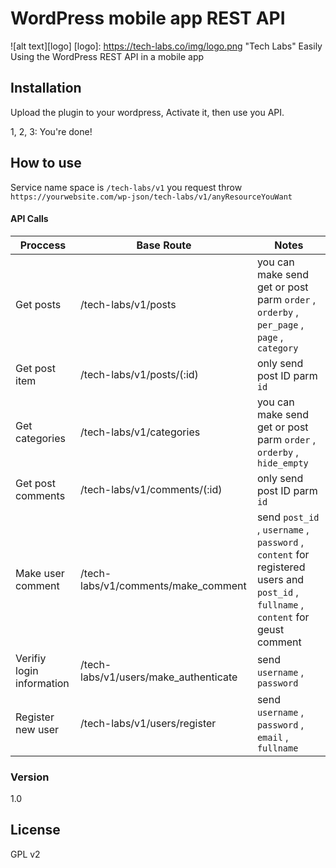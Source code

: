 # WordPress mobile app REST API
![alt text][logo]
[logo]: https://tech-labs.co/img/logo.png "Tech Labs"
Easily Using the WordPress REST API in a mobile app

## Installation
Upload the plugin to your wordpress, Activate it, then use you API.

1, 2, 3: You\'re done!

## How to use
Service name space is `/tech-labs/v1` you request throw `https://yourwebsite.com/wp-json/tech-labs/v1/anyResourceYouWant`

#### API Calls
| Proccess  | Base Route | Notes |
| ------------- | ------------- | ------------- |
| Get posts  | /tech-labs/v1/posts | you can make send get or post parm `order` , `orderby` , `per_page` , `page` , `category` |
| Get post item  | /tech-labs/v1/posts/(:id) | only send post ID parm `id` |
| Get categories  | /tech-labs/v1/categories | you can make send get or post parm `order` , `orderby` , `hide_empty` |
| Get post comments  | /tech-labs/v1/comments/(:id) | only send post ID parm `id` |
| Make user comment | /tech-labs/v1/comments/make_comment | send `post_id` , `username` , `password` , `content` for registered users and `post_id` , `fullname` , `content` for geust comment |
| Verifiy login information | /tech-labs/v1/users/make_authenticate | send `username` , `password` |
| Register new user | /tech-labs/v1/users/register | send `username` , `password` , `email` , `fullname` |


### Version
1.0

License
----

GPL v2
